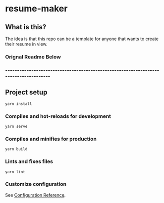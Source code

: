 # resume-maker

## What is this?
The idea is that this repo can be a template for anyone that wants to create their resume in view.


### Orignal Readme Below
### ------------------------------------------------------------------------------------


## Project setup
```
yarn install
```

### Compiles and hot-reloads for development
```
yarn serve
```

### Compiles and minifies for production
```
yarn build
```

### Lints and fixes files
```
yarn lint
```

### Customize configuration
See [Configuration Reference](https://cli.vuejs.org/config/).
